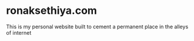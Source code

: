 # ronaksethiya.com
This is my personal website built to cement a permanent place in the alleys of internet

